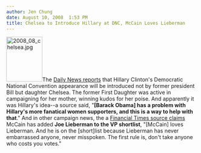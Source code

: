 ```yaml
---
author: Jen Chung
date: August 10, 2008  1:53 PM
title: Chelsea to Introduce Hillary at DNC, McCain Loves Lieberman
---
```


<p><img alt="2008_08_chelsea.jpg" src="https://web.archive.org/web/20110521105902im_/http://gothamist.com/attachments/jen/2008_08_chelsea.jpg" width="95" height="119" class="right">The <a href="https://web.archive.org/web/20110521105902/http://www.nydailynews.com/news/politics/2008/08/09/2008-08-09_chelsea_clinton_not_bill_clinton_to_intr.html">Daily News reports</a> that Hillary Clinton&apos;s Democratic National Convention appearance will be introduced not by former president Bill but daughter Chelsea. The former First Daughter was active in campaigning for her mother, winning kudos for her poise. And apparently it was Hillary&apos;s idea--a source said, &quot;<b>[Barack Obama] has a problem with Hillary&apos;s more fanatical women supporters, and this is a way to help with that</b>.&quot;  And in other campaign news, the a <a href="https://web.archive.org/web/20110521105902/http://www.clevelandleader.com/node/6383">Financial Times source claims</a> McCain has added <strong>Joe Lieberman to the VP shortlist</strong>, &quot;[McCain] loves Lieberman. And he is on the [short]list because Lieberman has never embarrassed anyone, never misspoken. The first rule is, don&apos;t take anyone who costs you votes.&quot;</p>